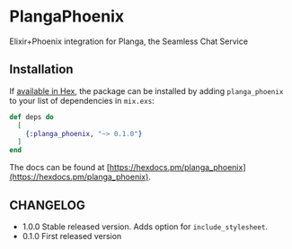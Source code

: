 # PlangaPhoenix

Elixir+Phoenix integration for Planga, the Seamless Chat Service

## Installation

If [available in Hex](https://hex.pm/docs/publish), the package can be installed
by adding `planga_phoenix` to your list of dependencies in `mix.exs`:

```elixir
def deps do
  [
    {:planga_phoenix, "~> 0.1.0"}
  ]
end
```

The docs can be found at [https://hexdocs.pm/planga_phoenix](https://hexdocs.pm/planga_phoenix).

## CHANGELOG

- 1.0.0 Stable released version. Adds option for `include_stylesheet`.
- 0.1.0 First released version

